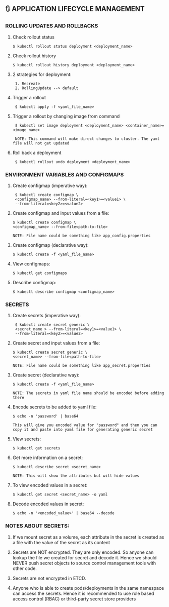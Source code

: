 ## :arrows_clockwise: APPLICATION LIFECYCLE MANAGEMENT

### ROLLING UPDATES AND ROLLBACKS
1. Check rollout status


       $ kubectl rollout status deployment <deployment_name>

2. Check rollout history

       $ kubectl rollout history deployment <deployment_name>

3. 2 strategies for deployment:
   
        1. Recreate 
        2. RollingUpdate --> default

4. Trigger a rollout

        $ kubectl apply -f <yaml_file_name>

5. Trigger a rollout by changing image from command

        $ kubectl set image deployment <deployment_name> <container_name>=<image_name>

        NOTE: This command will make direct changes to cluster. The yaml file will not get updated

6. Roll back a deployment

        $ kubectl rollout undo deployment <deployment_name>

### ENVIRONMENT VARIABLES AND CONFIGMAPS
1. Create configmap (imperative way):
  
        $ kubectl create configmap \
        <configmap_name> --from-literal=<key1>=<value1> \
        --from-literal=<key2>=<value2>

2. Create configmap and input values from a file:

       $ kubectl create configmap \
       <configmap_name> --from-file<path-to-file>

       NOTE: File name could be something like app_config.properties

3. Create configmap (declarative way):
  
       $ kubectl create -f <yaml_file_name>

4. View configmaps:
  
       $ kubectl get configmaps

5. Describe configmap:

       $ kubectl describe configmap <configmap_name>

### SECRETS
1. Create secrets (imperative way):
  
        $ kubectl create secret generic \
        <secret_name > --from-literal=<key1>=<value1> \
        --from-literal=<key2>=<value2>
    
2. Create secret and input values from a file:

       $ kubectl create secret generic \
       <secret_name> --from-file<path-to-file>

       NOTE: File name could be something like app_secret.properties

3. Create secret (declarative way):
  
       $ kubectl create -f <yaml_file_name>

       NOTE: The secrets in yaml file name should be encoded before adding there

4. Encode secrets to be added to yaml file:
 
       $ echo -n 'password' | base64

       This will give you encoded value for "password" and then you can copy it and paste into yaml file for generating generic secret

5. View secrets:
 
       $ kubectl get secrets

6. Get more information on a secret:

       $ kubectl describe secret <secret_name>

       NOTE: This will show the attributes but will hide values

7. To view encoded values in a secret:
 
       $ kubectl get secret <secret_name> -o yaml

8. Decode encoded values in secret:
 
       $ echo -n '<encoded_value>' | base64 --decode

### NOTES ABOUT SECRETS:
1. If we mount secret as a volume, each attribute in the secret is created as a file with the value of the secret as its content

2.  Secrets are NOT encrypted. They are only encoded. So anyone can lookup the file we created for secret and decode it. Hence we should NEVER push secret objects to source control management tools with other code.

3. Secrets are not encrypted in ETCD.

4. Anyone who is able to create pods/deployments in the same namespace can access the secrets. Hence it is recommended to use role based access control (RBAC) or third-party secret store providers